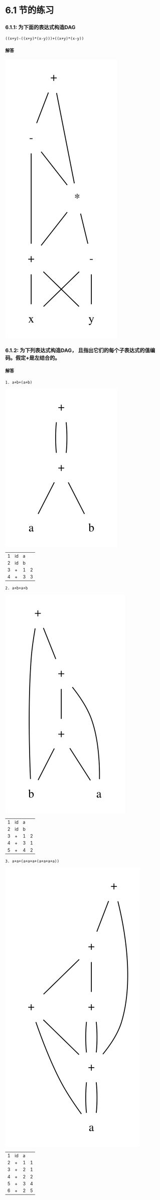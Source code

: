 # 6.1 节的练习
### 6.1.1: 为下面的表达式构造DAG
    ((x+y)-((x+y)*(x-y)))+((x+y)*(x-y))

#### 解答
![6.1.1](./assets/6.1.1.svg)


### 6.1.2: 为下列表达式构造DAG， 且指出它们的每个子表达式的值编码。假定+是左结合的。
#### 解答
	1. a+b+(a+b)
![6.1.2-1](./assets/6.1.2-1.svg)

<table>
	<tbody>
		<tr>
			<td>1</td>
			<td>id</td>
			<td>a</td>
			<td></td>
		</tr>
		<tr>
			<td>2</td>
			<td>id</td>
			<td>b</td>
			<td></td>
		</tr>
		<tr>
			<td>3</td>
			<td>+</td>
			<td>1</td>
			<td>2</td>
		</tr>
		<tr>
			<td>4</td>
			<td>+</td>
			<td>3</td>
			<td>3</td>
		</tr>
	</tbody>
</table>


	2. a+b+a+b
![6.1.2-2](./assets/6.1.2-2.svg)

<table>
	<tbody>
		<tr>
			<td>1</td>
			<td>id</td>
			<td>a</td>
			<td></td>
		</tr>
		<tr>
			<td>2</td>
			<td>id</td>
			<td>b</td>
			<td></td>
		</tr>
		<tr>
			<td>3</td>
			<td>+</td>
			<td>1</td>
			<td>2</td>
		</tr>
		<tr>
			<td>4</td>
			<td>+</td>
			<td>3</td>
			<td>1</td>
		</tr>
		<tr>
			<td>5</td>
			<td>+</td>
			<td>4</td>
			<td>2</td>
		</tr>
	</tbody>
</table>

	3. a+a+(a+a+a+(a+a+a+a))
![6.1.2-3](./assets/6.1.2-3.svg)

<table>
	<tbody>
		<tr>
			<td>1</td>
			<td>id</td>
			<td>a</td>
			<td></td>
		</tr>
		<tr>
			<td>2</td>
			<td>+</td>
			<td>1</td>
			<td>1</td>
		</tr>
		<tr>
			<td>3</td>
			<td>+</td>
			<td>2</td>
			<td>1</td>
		</tr>
		<tr>
			<td>4</td>
			<td>+</td>
			<td>2</td>
			<td>2</td>
		</tr>
		<tr>
			<td>5</td>
			<td>+</td>
			<td>3</td>
			<td>4</td>
		</tr>
		<tr>
			<td>6</td>
			<td>+</td>
			<td>2</td>
			<td>5</td>
		</tr>
	</tbody>
</table>
